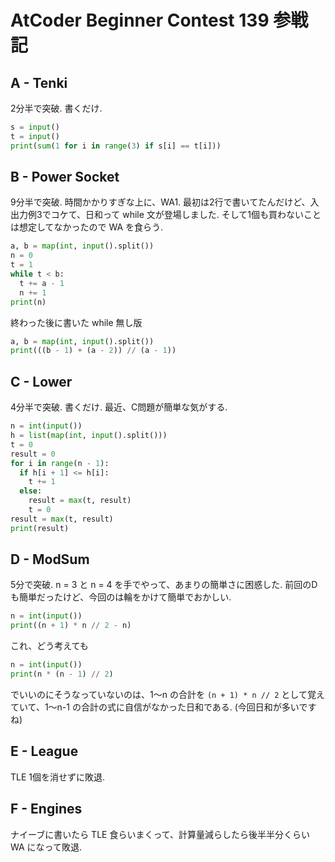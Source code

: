 # AtCoder Beginner Contest 139 参戦記

## A - Tenki

2分半で突破. 書くだけ.

```python
s = input()
t = input()
print(sum(1 for i in range(3) if s[i] == t[i]))
```

## B - Power Socket

9分半で突破. 時間かかりすぎな上に、WA1.
最初は2行で書いてたんだけど、入出力例3でコケて、日和って while 文が登場しました.
そして1個も買わないことは想定してなかったので WA を食らう.

```python
a, b = map(int, input().split())
n = 0
t = 1
while t < b:
  t += a - 1
  n += 1
print(n)
```

終わった後に書いた while 無し版

```python
a, b = map(int, input().split())
print(((b - 1) + (a - 2)) // (a - 1))
```

## C - Lower

4分半で突破. 書くだけ. 最近、C問題が簡単な気がする.

```python
n = int(input())
h = list(map(int, input().split()))
t = 0
result = 0
for i in range(n - 1):
  if h[i + 1] <= h[i]:
    t += 1
  else:
    result = max(t, result)
    t = 0
result = max(t, result)
print(result)
```

## D - ModSum

5分で突破. n = 3 と n = 4 を手でやって、あまりの簡単さに困惑した. 前回のDも簡単だったけど、今回のは輪をかけて簡単でおかしい.

```python
n = int(input())
print((n + 1) * n // 2 - n)
```

これ、どう考えても

```python
n = int(input())
print(n * (n - 1) // 2)
```

でいいのにそうなっていないのは、1～n の合計を `(n + 1) * n // 2` として覚えていて、1～n-1 の合計の式に自信がなかった日和である. (今回日和が多いですね)

## E - League

TLE 1個を消せずに敗退.

## F - Engines

ナイーブに書いたら TLE 食らいまくって、計算量減らしたら後半半分くらい WA になって敗退.
